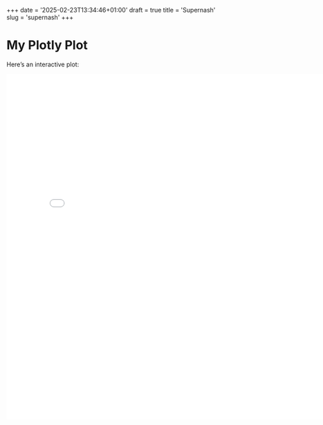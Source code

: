 +++
date = '2025-02-23T13:34:46+01:00'
draft = true
title = 'Supernash'
slug = 'supernash'
+++


# My Plotly Plot

Here’s an interactive plot:

<iframe src="/simplex.html" width="800" height="800" frameborder="0"></iframe>
